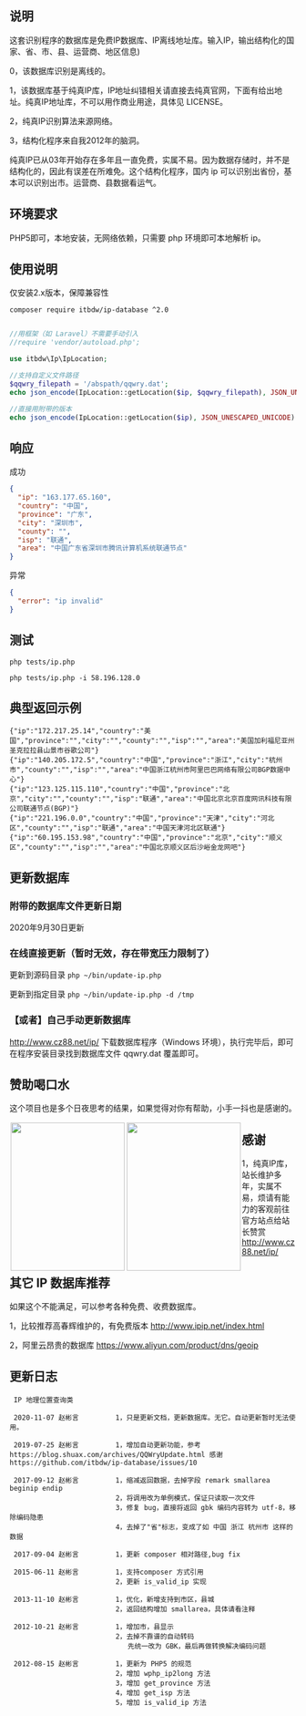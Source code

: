## 说明

这套识别程序的数据库是免费IP数据库、IP离线地址库。输入IP，输出结构化的国家、省、市、县、运营商、地区信息)

0，该数据库识别是离线的。

1，该数据库基于纯真IP库，IP地址纠错相关请直接去纯真官网，下面有给出地址。纯真IP地址库，不可以用作商业用途，具体见 LICENSE。

2，纯真IP识别算法来源网络。

3，结构化程序来自我2012年的脑洞。

纯真IP已从03年开始存在多年且一直免费，实属不易。因为数据存储时，并不是结构化的，因此有误差在所难免。这个结构化程序，国内 ip 可以识别出省份，基本可以识别出市。运营商、县数据看运气。

## 环境要求
PHP5即可，本地安装，无网络依赖，只需要 php 环境即可本地解析 ip。

## 使用说明

仅安装2.x版本，保障兼容性
```
composer require itbdw/ip-database ^2.0
```

```php

//用框架（如 Laravel）不需要手动引入
//require 'vendor/autoload.php';

use itbdw\Ip\IpLocation;

//支持自定义文件路径
$qqwry_filepath = '/abspath/qqwry.dat';
echo json_encode(IpLocation::getLocation($ip, $qqwry_filepath), JSON_UNESCAPED_UNICODE) . "\n";

//直接用附带的版本
echo json_encode(IpLocation::getLocation($ip), JSON_UNESCAPED_UNICODE) . "\n";

```

## 响应

成功
```json
{
  "ip": "163.177.65.160",
  "country": "中国",
  "province": "广东",
  "city": "深圳市",
  "county": "",
  "isp": "联通",
  "area": "中国广东省深圳市腾讯计算机系统联通节点"
}
```

异常
```json
{
  "error": "ip invalid"
}
```


## 测试

```
php tests/ip.php

php tests/ip.php -i 58.196.128.0 

```

## 典型返回示例
```
{"ip":"172.217.25.14","country":"美国","province":"","city":"","county":"","isp":"","area":"美国加利福尼亚州圣克拉拉县山景市谷歌公司"}
{"ip":"140.205.172.5","country":"中国","province":"浙江","city":"杭州市","county":"","isp":"","area":"中国浙江杭州市阿里巴巴网络有限公司BGP数据中心"}
{"ip":"123.125.115.110","country":"中国","province":"北京","city":"","county":"","isp":"联通","area":"中国北京北京百度网讯科技有限公司联通节点(BGP)"}
{"ip":"221.196.0.0","country":"中国","province":"天津","city":"河北区","county":"","isp":"联通","area":"中国天津河北区联通"}
{"ip":"60.195.153.98","country":"中国","province":"北京","city":"顺义区","county":"","isp":"","area":"中国北京顺义区后沙峪金龙网吧"}
```

## 更新数据库

### 附带的数据库文件更新日期
2020年9月30日更新

### 在线直接更新（暂时无效，存在带宽压力限制了）

更新到源码目录
`php ~/bin/update-ip.php`

更新到指定目录
`php ~/bin/update-ip.php -d /tmp`

### 【或者】自己手动更新数据库

http://www.cz88.net/ip/ 下载数据库程序（Windows 环境），执行完毕后，即可在程序安装目录找到数据库文件 qqwry.dat 覆盖即可。

## 赞助喝口水
这个项目也是多个日夜思考的结果，如果觉得对你有帮助，小手一抖也是感谢的。
<div style="float:left;border:solid 1px 000;margin:2px;">
  <img src="https://wx1.sinaimg.cn/mw690/6b94a2e5ly1gl0wztyez2j20p00ygq78.jpg"  width="200" height="260" >
</div>
<div style="float:left;border:solid 1px 000;margin:2px;">
  <img src="https://wx1.sinaimg.cn/mw690/6b94a2e5ly1gl0wztevpxj20yi1aujwb.jpg"  width="200" height="260" >
</div>

## 感谢
1，纯真IP库，站长维护多年，实属不易，烦请有能力的客观前往官方站点给站长赞赏 http://www.cz88.net/ip/

## 其它 IP 数据库推荐

如果这个不能满足，可以参考各种免费、收费数据库。

1，比较推荐高春辉维护的，有免费版本 http://www.ipip.net/index.html

2，阿里云昂贵的数据库 https://www.aliyun.com/product/dns/geoip

## 更新日志

```
 IP 地理位置查询类
 
 2020-11-07 赵彬言         1，只是更新文档，更新数据库。无它。自动更新暂时无法使用。
 
 2019-07-25 赵彬言         1，增加自动更新功能，参考 https://blog.shuax.com/archives/QQWryUpdate.html 感谢 https://github.com/itbdw/ip-database/issues/10
 
 2017-09-12 赵彬言         1，缩减返回数据，去掉字段 remark smallarea beginip endip
                          2，将调用改为单例模式，保证只读取一次文件
                          3，修复 bug，直接将返回 gbk 编码内容转为 utf-8，移除编码隐患
                          4，去掉了"省"标志，变成了如 中国 浙江 杭州市 这样的数据

 2017-09-04 赵彬言         1，更新 composer 相对路径,bug fix

 2015-06-11 赵彬言         1，支持composer 方式引用
                          2，更新 is_valid_ip 实现

 2013-11-10 赵彬言         1，优化，新增支持到市区，县城
                          2，返回结构增加 smallarea，具体请看注释

 2012-10-21 赵彬言         1，增加市，县显示
                          2，去掉不靠谱的自动转码
                             先统一改为 GBK，最后再做转换解决编码问题

 2012-08-15 赵彬言         1，更新为 PHP5 的规范
                          2，增加 wphp_ip2long 方法
                          3，增加 get_province 方法
                          4，增加 get_isp 方法
                          5，增加 is_valid_ip 方法

```


